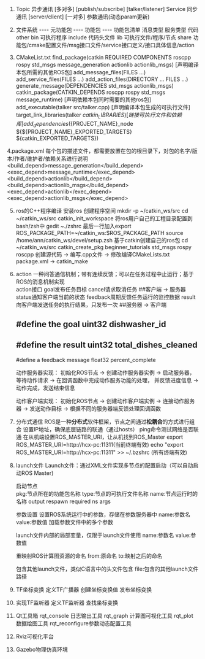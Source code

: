1. Topic 异步通讯   [多对多]  [publish/subscribe]   [talker/listener]
   Service 同步通讯   [server/client]   [一对多]
   参数通讯(动态param更新)

2. 文件系统 ---- 元功能包 ---- 功能包 ---- 功能包清单  消息类型  服务类型  代码  other
bin 可执行程序    include 代码头文件    lib 可执行文件/程序/节点
share 功能包/cmake配置文件/msg接口文件/service接口定义/接口具体信息/action

3. CMakeList.txt
   find_package(catkin REQUIRED COMPONENTS roscpp rospy std_msgs message_generation actionlib actionlib_msgs)    [声明编译本包所需的其他ROS包]
   add_message_files(FILES ...)
   add_service_files(FILES ...)
   add_action_files(DIRECTORY ... FILES ...)
   generate_message(DEPENDENCIES std_msgs actionlib_msgs)
   catkin_package(CATKIN_DEPENDS roscpp rospy std_msgs message_runtime)  [声明依赖本包同时需要的其他ros包]
   add_executable(talker src/talker.cpp)    [声明编译本包生成的可执行文件]
   target_link_libraries(talker ${catkin_LIBRARIES})   [链接可执行文件和依赖库]
   add_dependencies(${PROJECT_NAME}_node ${${PROJECT_NAME}_EXPORTED_TARGETS} ${catkin_EXPORTED_TARGETS})

4.package.xml    每个包的描述文件，都需要放置在包的根目录下，对包的名字/版本/作者/维护者/依赖关系进行说明
  <build_depend>message_generation</build_depend>
  <exec_depend>message_runtime</exec_depend>
  <build_depend>actionlib</build_depend>
  <build_depend>actionlib_msgs</build_depend>
  <exec_depend>actionlib</exec_depend>
  <exec_depend>actionlib_msgs</exec_depend>

5. ros的C++程序编译
   安装ros 
   创建程序空间 mkdir -p ~/catkin_ws/src       cd ~/catkin_ws/src      catkin_init_workspace
   将ros用户自己的工程目录配置到bash/zsh中 gedit ~./zshrc   最后一行加入export ROS_PACKAGE_PATH=~/catkin_ws:$ROS_PACKAGE_PATH       source /home/ann/catkin_ws/devel/setup.zsh
   基于catkin创建自己的ros包  cd ~/catkin_ws/src     catkin_create_pkg beginner_tutorials std_msgs rospy roscpp
   创建源代码 -> 编写.cpp文件 -> 修改编译CMakeLists.txt package.xml -> catkin_make 
 
6. action
   一种问答通信机制；带有连续反馈；可以在任务过程中止运行；基于ROS的消息机制实现  
   action接口  goal发布任务目标   cancel请求取消任务   ##客户端 -> 服务器
   status通知客户端当前的状态   feedback周期反馈任务运行的监控数据   result向客户端发送任务的执行结果，只发布一次   ##服务器 -> 客户端
   
   #define the goal
   uint32 dishwasher_id
   ---
   #define the result
   uint32 total_dishes_cleaned
   ---
   #define a feedback message
   float32 percent_complete

   动作服务器实现：
       初始化ROS节点 -> 创建动作服务器实例 -> 启动服务器，等待动作请求 -> 在回调函数中完成动作服务功能的处理，
            并反馈进度信息 -> 动作完成，发送结束信息

   动作客户端实现：
       初始化ROS节点 -> 创建动作客户端实例 -> 连接动作服务器 -> 发送动作目标 -> 根据不同的服务器端反馈处理回调函数

7. 分布式通信
   ROS是一种**分布式**软件框架，节点之间通过**松耦合**的方式进行组合
      设置IP地址，确保底层链路的联通（通过hosts）    ping命令测试网络是否联通
      在从机端设置ROS_MASTER_URI，让从机找到ROS_Master       export ROS_MASTER_URI=http://hcx-pc:11311(当前终端有效)
          echo "export ROS_MASTER_URI=http://hcx-pc:11311" >> ~/.bzshrc  (所有终端有效)

8. launch文件
   Launch文件：通过XML文件实现多节点的配置启动（可以自动启动ROS Master)
   
   启动节点   <node pkg="package-name" type="executable-name" name="node-name" />    
      pkg:节点所在的功能包名称   type:节点的可执行文件名称  name:节点运行时的名称   output  respawn required ns args
   
   参数设置   <param name="output_frame" value="odom" />   设置ROS系统运行中的参数，存储在参数服务器中
      name:参数名   value:参数值
      加载参数文件中的多个参数   <rosparam file="params.yaml" command="load" ns="params" />
   
   <arg> launch文件内部的局部变量，仅限于launch文件使用
      <arg name="arg-name" default="arg-value" />      name:参数名   value:参数值

   重映射ROS计算图资源的命名
      <remap from="/turtlebot/cmd_vel" to="/cmd_vel" />    from:原命名  to:映射之后的命名

   <include>包含其他launch文件，类似C语言中的头文件包含
       <include file="$(dirname)/other.launch" />       file:包含的其他launch文件路径
 
9. TF坐标变换
   定义TF广播器
   创建坐标变换值
   发布坐标变换

10. 实现TF监听器
    定义TF监听器
    查找坐标变换

11. Qt工具箱
    rqt_console    日志输出工具
    rqt_graph      计算图可视化工具
    rqt_plot       数据绘图工具
    rqt_reconfigure参数动态配置工具

12. Rviz可视化平台

13. Gazebo物理仿真环境

